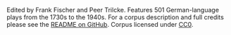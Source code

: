 Edited by Frank Fischer and Peer Trilcke. Features 501 German-language plays from the 1730s to the 1940s. For a corpus description and full credits please see the [README on GitHub](https://github.com/dracor-org/gerdracor). Corpus licensed under [CC0](https://creativecommons.org/share-your-work/public-domain/cc0/).